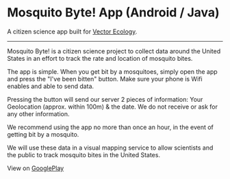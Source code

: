 # Mosquito Byte! App (Android / Java)

A citizen science app built for [Vector Ecology](http://vectorecology.org/outreach/mosquito-bite-app/).

___

Mosquito Byte! is a citizen science project to collect data around the United States in an effort to track the rate and location of mosquito bites. 

The app is simple. When you get bit by a mosquitoes, simply open the app and press the "I've been bitten" button. Make sure your phone is Wifi enables and able to send data. 

Pressing the button will send our server 2 pieces of information:
Your Geolocation (approx. within 100m) & the date. 
We do not receive or ask for any other information. 

We recommend using the app no more than once an hour, in the event of getting bit by a mosquito. 

We will use these data in a visual mapping service to allow scientists and the public to track mosquito bites in the United States. 

View on [GooglePlay](https://play.google.com/store/apps/details?id=org.httpvectorecology.mosquitobite)
